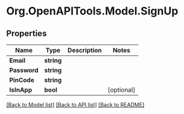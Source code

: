 # Org.OpenAPITools.Model.SignUp
## Properties

Name | Type | Description | Notes
------------ | ------------- | ------------- | -------------
**Email** | **string** |  | 
**Password** | **string** |  | 
**PinCode** | **string** |  | 
**IsInApp** | **bool** |  | [optional] 

[[Back to Model list]](../README.md#documentation-for-models) [[Back to API list]](../README.md#documentation-for-api-endpoints) [[Back to README]](../README.md)

